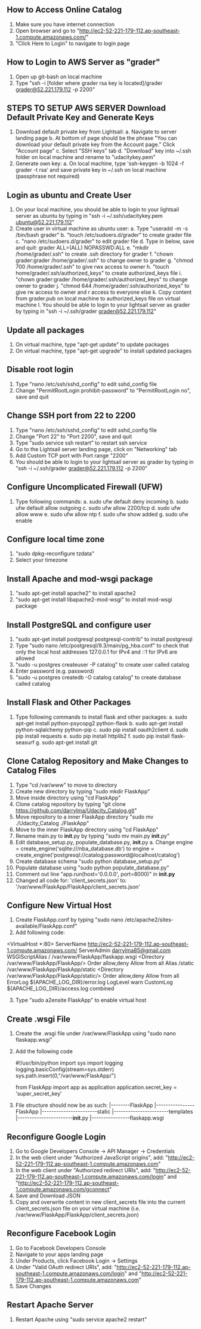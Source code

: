 How to Access Online Catalog
-----------------------------------------
1. Make sure you have internet connection
2. Open browser and go to "http://ec2-52-221-179-112.ap-southeast-1.compute.amazonaws.com/"
3. "Click Here to Login" to navigate to login page

How to Login to AWS Server as "grader"
-----------------------------------------
1. Open up git-bash on local machine
2. Type "ssh -i [folder where grader rsa key is located]/grader grader@52.221.179.112 -p 2200"

STEPS TO SETUP AWS SERVER
Download Default Private Key and Generate Keys
-----------------------------------------
1. Download default private key from Lightsail:
	a. Navigate to server landing page 
	b. At bottom of page should be the phrase "You can download your default private key from the Account page." Click "Account page"
	c. Select "SSH keys" tab
	d. "Download" key into ~/.ssh folder on local machine and rename to "udacitykey.pem" 
2. Generate own key:
	a. On local machine, type 'ssh-keygen -b 1024 -f grader -t rsa' and save private key in ~/.ssh on local machine (passphrase not required)

Login as ubuntu and Create User
-----------------------------------------
1. On your local machine, you should be able to login to your lightsail server as ubuntu by typing in "ssh -i ~/.ssh/udacitykey.pem ubuntu@52.221.179.112"
2. Create user in virtual machine as ubuntu user:
	a. Type "useradd -m -s /bin/bash grader"
	b. "touch /etc/sudoers.d/grader" to create grader file
	c. "nano /etc/sudoers.d/grader" to edit grader file
	d. Type in below, save and quit:
		grader ALL=(ALL) NOPASSWD:ALL
	e. "mkdir /home/grader/.ssh" to create .ssh directory for grader
	f. "chown grader:grader /home/grader/.ssh" to change owner to grader
	g. "chmod 700 /home/grader/.ssh" to give rwx access to owner
	h. "touch home/grader/.ssh/authorized_keys" to create authorized_keys file
	i. "chown grader:grader /home/grader/.ssh/authorized_keys" to change owner to grader
	j. "chmod 644 /home/grader/.ssh/authorized_keys" to give rw access to owner and r access to everyone else
	k. Copy content from grader.pub on local machine to authorized_keys file on virtual machine
	l. You should be able to login to your lightsail server as grader by typing in "ssh -i ~/.ssh/grader grader@52.221.179.112"

Update all packages
-----------------------------------------
1. On virtual machine, type "apt-get update" to update packages
2. On virtual machine, type "apt-get upgrade" to install updated packages

Disable root login
-----------------------------------------
1. Type "nano /etc/ssh/sshd_config"  to edit sshd_config file
2. Change "PermitRootLogin prohibit-password" to "PermitRootLogin no", save and quit

Change SSH port from 22 to 2200
-----------------------------------------
1. Type "nano /etc/ssh/sshd_config"  to edit sshd_config file
2. Change "Port 22" to "Port 2200", save and quit
3. Type "sudo service ssh restart" to restart ssh service
4. Go to the Lightsail server landing page, click on "Networking" tab
5. Add Custom TCP port with Port range "2200"
6. You should be able to login to your lightsail server as grader by typing in "ssh -i ~/.ssh/grader grader@52.221.179.112 -p 2200"
 
Configure Uncomplicated Firewall (UFW)
-----------------------------------------
1. Type following commands:
	a. sudo ufw default deny incoming
	b. sudo ufw default allow outgoing
	c. sudo ufw allow 2200/tcp
	d. sudo ufw allow www
	e. sudo ufw allow ntp
	f. sudo ufw show added
	g. sudo ufw enable

Configure local time zone
-----------------------------------------
1. "sudo dpkg-reconfigure tzdata" 
2. Select your timezone

Install Apache and mod-wsgi package
-----------------------------------------
1. "sudo apt-get install apache2" to install apache2
2. "sudo apt-get install libapache2-mod-wsgi" to install mod-wsgi package

Install PostgreSQL and configure user
-----------------------------------------
1. "sudo apt-get install postgresql postgresql-contrib" to install postgresql
2. Type "sudo nano /etc/postgresql/9.3/main/pg_hba.conf" to check that only the local host addresses 127.0.0.1 for IPv4 and ::1 for IPv6 are allowed
3. "sudo -u postgres createuser -P catalog" to create user called catalog
4. Enter password (e.g. password)
5. "sudo -u postgres createdb -O catalog catalog" to create database called catalog

Install Flask and Other Packages
-----------------------------------------
1. Type following commands to install flask and other packages:
	a. sudo apt-get install python-psycopg2 python-flask
	b. sudo apt-get install python-sqlalchemy python-pip
	c. sudo pip install oauth2client
	d. sudo pip install requests
	e. sudo pip install httplib2
	f. sudo pip install flask-seasurf
	g. sudo apt-get install git

Clone Catalog Repository and Make Changes to Catalog Files
-----------------------------------------
1. Type "cd /var/www" to move to directory
2. Create new directory by typing "sudo mkdir FlaskApp"
3. Move inside directory using "cd FlaskApp"
4. Clone catalog repository by typing "git clone https://github.com/darrylma/Udacity_Catalog.git"
5. Move repository to a inner FlaskApp directory "sudo mv ./Udacity_Catalog ./FlaskApp"
6. Move to the inner FlaskApp directory using "cd FlaskApp"
7. Rename main.py to __init__.py by typing "sudo mv main.py __init__.py"
8. Edit database_setup.py, populate_database.py, __init__.py 
	a. Change engine = create_engine('sqlite:///nba_database.db') to engine = create_engine('postgresql://catalog:password@localhost/catalog')
9. Create database schema "sudo python database_setup.py"
10. Populate database using "sudo python populate_database.py"
11. Comment out line "app.run(host='0.0.0.0', port=8000)" in __init.py__
12. Changed all code for: 
	'client_secrets.json'
    to:
	'/var/www/FlaskApp/FlaskApp/client_secrets.json'

Configure New Virtual Host
-----------------------------------------
1. Create FlaskApp.conf by typing "sudo nano /etc/apache2/sites-available/FlaskApp.conf"
2. Add following code:

<VirtualHost *:80>
	ServerName http://ec2-52-221-179-112.ap-southeast-1.compute.amazonaws.com/
	ServerAdmin darrylma85@gmail.com
	WSGIScriptAlias / /var/www/FlaskApp/flaskapp.wsgi
	<Directory /var/www/FlaskApp/FlaskApp/>
		Order allow,deny
		Allow from all
	</Directory>
	Alias /static /var/www/FlaskApp/FlaskApp/static
	<Directory /var/www/FlaskApp/FlaskApp/static/>
		Order allow,deny
		Allow from all
	</Directory>
	ErrorLog ${APACHE_LOG_DIR}/error.log
	LogLevel warn
	CustomLog ${APACHE_LOG_DIR}/access.log combined
</VirtualHost>

3. Type "sudo a2ensite FlaskApp" to enable virtual host

Create .wsgi File
-----------------------------------------
1. Create the .wsgi file under /var/www/FlaskApp using "sudo nano flaskapp.wsgi"
2. Add the following code

	#!/usr/bin/python
	import sys
	import logging
	logging.basicConfig(stream=sys.stderr)
	sys.path.insert(0,"/var/www/FlaskApp/")

	from FlaskApp import app as application
	application.secret_key = 'super_secret_key'

3. File structure should now be as such:
	|--------FlaskApp
	|----------------FlaskApp
	|-----------------------static
	|-----------------------templates
	|-----------------------__init__.py
	|----------------flaskapp.wsgi

Reconfigure Google Login 
-----------------------------------------
1. Go to Google Developers Console -> API Manager -> Credentials
2. In the web client under "Authorized JavaScript origins", add: "http://ec2-52-221-179-112.ap-southeast-1.compute.amazonaws.com"
3. In the web client under "Authorized redirect URIs", add: "http://ec2-52-221-179-112.ap-southeast-1.compute.amazonaws.com/login" and "http://ec2-52-221-179-112.ap-southeast-1.compute.amazonaws.com/gconnect"
4. Save and Download JSON
5. Copy and overwrite content in new client_secrets file into the current client_secrets.json file on your virtual machine (i.e. /var/www/FlaskApp/FlaskApp/client_secrets.json)

Reconfigure Facebook Login 
-----------------------------------------
1. Go to Facebook Developers Console
2. Navigate to your apps landing page
3. Under Products, click Facebook Login -> Settings
4. Under "Valid OAuth redirect URIs", add: "http://ec2-52-221-179-112.ap-southeast-1.compute.amazonaws.com/login" and "http://ec2-52-221-179-112.ap-southeast-1.compute.amazonaws.com"
5. Save Changes

Restart Apache Server
-----------------------------------------
1. Restart Apache using "sudo service apache2 restart"